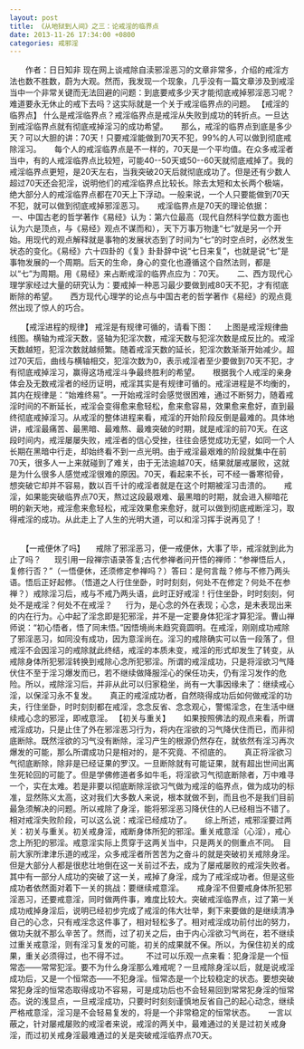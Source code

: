```yaml
---
layout: post
title: 《从地狱到人间》之三：论戒淫的临界点
date: 2013-11-26 17:34:00 +0800
categories: 戒邪淫
---
```


　　作者：日日知非 现在网上谈戒除自渎邪淫恶习的文章非常多，介绍的戒淫方法也数不胜数，蔚为大观。然而，我发现一个现象，几乎没有一篇文章涉及到戒淫当中一个非常关键而无法回避的问题：到底要戒多少天才能彻底戒掉邪淫恶习呢？难道要永无休止的戒下去吗？这实际就是一个关于戒淫临界点的问题。 【戒淫的临界点】 什么是戒淫临界点？戒淫临界点是戒淫从失败到成功的转折点。一旦达到戒淫临界点就有彻底戒掉淫习的成功希望。      那么，戒淫的临界点到底是多少天？可以大胆的讲：70天！只要戒淫能做到70天不犯，99%的人可以做到彻底戒除淫习。      每个人的戒淫临界点是不一样的，70天是一个平均值。在众多戒淫者当中，有的人戒淫临界点比较短，可能40--50天或50--60天就彻底戒掉了。我的戒淫临界点更短，是20天左右，当我突破20天后就彻底成功了。但是还有少数人超过70天还会犯淫，说明他们的戒淫临界点比较长。除去太短和太长两个极端，绝大部分人的戒淫临界点都在70天上下浮动。一般来说，一个人只要能做到70天不犯，就可以做到彻底戒掉邪淫恶习。      戒淫临界点是70天的理论依据：      一、中国古老的哲学著作《易经》认为：第六位最高（现代自然科学位数方面也认为六是顶点，与《易经》观点不谋而和），天下万事万物逢“七”就是另一个开始。用现代的观点解释就是事物的发展状态到了时间为“七”的时空点时，必然发生状态的变化。《易经》六十四卦的《复》卦卦辞中说“七日来复”，也就是说“七”是事物发展的一个周期。后天的生命，身心的变化也遵循这个自然法则，都是以“七”为周期。用《易经》来占断戒淫的临界点应为：70天。      二、西方现代心理学家经过大量的研究认为：要戒掉一种恶习最少要做到戒80天不犯，才有彻底断除的希望。      西方现代心理学的论点与中国古老的哲学著作《易经》的观点竟然出现了惊人的巧合。
　　【戒淫进程的规律】  戒淫是有规律可循的，请看下图：       上图是戒淫规律曲线图。横轴为戒淫天数，竖轴为犯淫次数，戒淫天数与犯淫次数是成反比的。戒淫天数越短，犯淫次数就越频繁。随着戒淫天数的延长，犯淫次数渐渐开始减少。超过70天后，曲线与横轴相交，犯淫次数为0，表示戒淫者至少要做到70天不犯，才有彻底戒掉淫习，赢得这场戒淫斗争最终胜利的希望。      根据我个人戒淫的亲身体会及无数戒淫者的经历证明，戒淫其实是有规律可循的。戒淫进程是不均衡的，其内在规律是：“始难终易”。一开始戒淫时会感觉很困难，通过不断努力，随着戒淫时间的不断延长，戒淫会变得愈来愈轻松，愈来愈容易，效果愈来愈好，直到最终彻底戒掉淫习。从戒淫的整体进程来看，戒淫的开始阶段反倒是最难的。具体地讲，戒淫最痛苦、最黑暗、最难熬、最难突破的时期，就是戒淫的前70天。在这段时间内，戒淫屡屡失败，戒淫者的信心受挫，往往会感觉成功无望，如同一个人长期在黑暗中行走，却始终看不到一点光明。由于戒淫最艰难的阶段就集中在前70天，很多人一上来就碰到了难关，由于无法逾越70天，结果就屡戒屡败，这就是为什么很多人感觉戒淫很难的原因。70天，看起来不长，可不经一番寒彻骨，想突破它却并不容易，数以百千计的戒淫者就是在这个时期被淫习击溃的。      戒淫，如果能突破临界点70天，熬过这段最艰难、最黑暗的时期，就会进入柳暗花明的新天地，戒淫愈来愈轻松，戒淫效果愈来愈好，就可以做到彻底戒断淫习，取得戒淫的成功。从此走上了人生的光明大道，可以和淫习挥手说再见了！                  
　　【一戒便休了吗】     戒除了邪淫恶习，便一戒便休，大事了毕，戒淫就到此为止了吗？      现引用一段禅宗语录答复;古代参禅者问开悟的禅师：“参禅悟后人，复修行否？”（一悟便休，还须修定参禅吗？）答曰：是何言哉？修与不修乃两头语。悟后正好起修。（悟道之人行住坐卧，时时刻刻，何处不在修定？何处不在参禅？）戒除淫习后，戒与不戒乃两头语，此时正好戒淫！行住坐卧，时时刻刻，何处不是戒淫？何处不在戒淫？      行为，是心念的外在表现；心念，是未表现出来的内在行为。心中起了淫念即是犯邪淫，并不是一定要身体犯淫才算犯淫。曹山禅师说：“初心悟者，悟了同未悟。”因悟境尚未趋究竟圆明。在戒淫，刚刚成功戒除了邪淫恶习，如同没有成功，因为意淫尚在。淫习的戒除确实可以告一段落了，但戒淫不会因淫习的戒除就此终结，戒淫的本质未变，戒淫的形式却发生了转变，从戒除身体所犯邪淫转换到戒除心念所犯邪淫。所谓的戒淫成功，只是将淫欲习气降伏住不至于淫习爆发而已，若不继续做降服淫心的保任功夫，仍有淫习发作的危险。所以，戒除淫习后，并非从此可以归家稳坐，尚有一大事因缘未了：继续戒心淫，以保淫习永不复发。      真正的戒淫成功者，自然晓得成功后如何做戒淫的功夫，行住坐卧，时时刻刻都在戒淫，念念反省、念念观心，警惕淫念，在生活中继续戒心念的邪淫，即戒意淫。 【初关与重关】      如果按照佛法的观点来看，所谓戒淫成功，只是止住了外在邪淫恶习行为，将内在淫欲的习气降伏住而已，而非彻底断除。既然淫欲的习气没有断除，淫习产生的根源仍然存在，就依然有淫习再次爆发的可能，那么所谓成功只是相对的，是不究竟、不彻底的。      真正将淫欲习气彻底断除，除非是已经证果的罗汉。一旦断除就有可能证果，就有超出世间出离生死轮回的可能了。但是学佛修道者多如牛毛，将淫欲习气彻底断除者，万中难寻一个，实在太难。若是非要以彻底断除淫欲习气做为戒淫的临界点，做为成功的标准，显然陈义太高，这对我们大多数人来说，根本就做不到，而且也不是我们目前最急须解决的问题。所以戒除了身淫，能将邪淫恶习降伏住的人已经相当不错了。相对戒淫失败阶段，可以这么说：戒淫已经成功了。      综上所述，戒邪淫要过两关：初关与重关。初关戒身淫，戒断身体所犯的邪淫。重关戒意淫（心淫），戒心念上所犯的邪淫。戒意淫实际上贯穿于这两关当中，只是两关的侧重点不同。  目前大家所津津乐道的戒淫，众多戒淫者所苦苦为之奋斗的就是突破初关戒除身淫。但是大部分人都是很悲壮地倒在这一关前过不去，成为了屡戒屡败的戒淫失败者。其中有一部分人成功的突破了这一关，戒掉了身淫，成为了戒淫成功者。但是这些成功者依然面对着下一关的挑战：要继续戒意淫。      戒身淫不但要戒身体所犯邪淫恶习，还要戒意淫，同时做两件事，难度比较大。突破戒淫临界点，过了第一关成功戒掉身淫后，说明已经初步完成了戒淫的伟大壮举，剩下来要做的是继续清净自己的心念，只有戒淫念这件事了，相对轻松多了。相对戒淫成功前付出的努力，做功夫就不那么辛苦了。然而，过了初关之后，由于内心淫欲习气尚在，若不继续过重关戒意淫，则有淫习复发的可能，初关的成果就不保。所以，为保住初关的成果，重关必须得过，也不得不过。        不过可以乐观一点来看：犯身淫是一个恒常态——常常犯淫。要不为什么身淫那么难戒呢？一旦戒除身淫以后，就是说戒淫成功后，又是一个恒常态——不犯身淫。恒常态是一个比较稳定的状态。要想突破常犯身淫的恒常态取得成功不容易，可是成功后也不会轻易回到常常犯身淫的恒常态。说的浅显点，一旦戒淫成功，只要时时刻刻谨慎地反省自己的起心动念，继续严格戒意淫，淫习是不会轻易复发的，将是一个非常稳定的恒常状态。      一言以蔽之，针对屡戒屡败的戒淫者来说，戒淫的两关中，最难通过的关是过初关戒身淫，而过初关戒身淫最难通过的关是突破戒淫临界点70天。